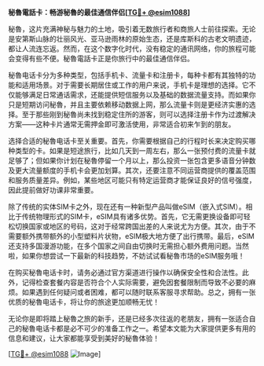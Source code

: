 **秘魯電話卡：畅游秘魯的最佳通信伴侣[[TG💪+ @esim1088](https://t.me/s/esim1088)]**

秘魯，这片充满神秘与魅力的土地，吸引着无数旅行者和商旅人士前往探索。无论是安第斯山脉的壮丽风光、亚马逊雨林的原始生态，还是库斯科的古老文明遗迹，都让人流连忘返。然而，在这个数字化时代，没有稳定的通讯网络，你的旅程可能会变得有些不便。秘魯電話卡正是你旅行中的最佳通信伴侣。

秘魯电话卡分为多种类型，包括手机卡、流量卡和注册卡，每种卡都有其独特的功能和适用场景。对于需要长期居住或工作的用户来说，手机卡是理想的选择。它不仅能够满足日常通话需求，还能提供短信服务以及基础的数据流量支持。而如果你只是短期访问秘魯，并且主要依赖移动数据上网，那么流量卡则是更经济实惠的选择。至于那些刚到秘魯尚未找到稳定住所的游客，则可以选择注册卡作为过渡解决方案——这种卡片通常无需押金即可激活使用，非常适合初来乍到的朋友。

选择合适的秘魯电话卡至关重要。首先，你需要根据自己的行程时长来决定购买哪种类型的卡。如果是短途旅行，比如几天到一周左右，那么一张预付费的流量卡就足够了；但如果你计划在秘魯停留一个月以上，那么投资一张包含更多语音分钟数及更大流量额度的手机卡会更加划算。其次，还要注意不同运营商提供的覆盖范围和服务质量差异。例如，某些地区可能只有特定运营商才能保证良好的信号强度，因此提前做好功课非常重要。

除了传统的实体SIM卡之外，现在还有一种新型产品叫做eSIM（嵌入式SIM）。相比于传统物理形式的SIM卡，eSIM具有诸多优势。首先，它无需更换设备即可轻松切换国家或地区的号码，这对于经常跨国出差的人来说尤为方便。其次，由于不需要额外携带额外的小型塑料片状物，eSIM极大地方便了出行携带。最后，eSIM还支持多国漫游功能，在多个国家之间自由切换时无需担心额外费用问题。当然啦，如果你想尝试一下最新的科技趋势，不妨试试看秘魯市场的eSIM服务哦！

在购买秘魯电话卡时，请务必通过官方渠道进行操作以确保安全性和合法性。此外，记得检查套餐内容是否符合个人实际需要，避免因套餐限制而导致不必要的麻烦。如果遇到任何疑问或者困难，都可以随时联系客服寻求帮助。总之，拥有一张优质的秘魯电话卡，将让你的旅途更加顺畅无忧！

无论你是即将踏上秘魯之旅的新手，还是已经多次往返的老朋友，拥有一张适合自己的秘魯电话卡都是必不可少的准备工作之一。希望本文能为大家提供更多有用的信息和建议，让大家都能享受到美好的秘魯体验！

[[TG💪+ @esim1088](https://t.me/s/esim1088) ![Image](https://i.postimg.cc/4NQfJmqS/Snipaste-2025-05-13-00-14-12.png)]
